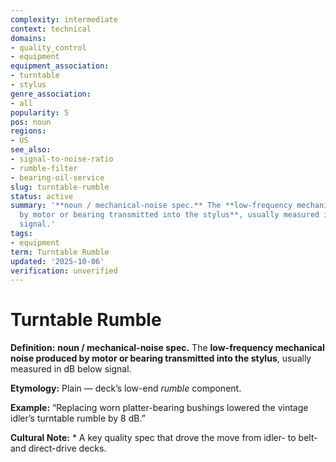 ```yaml
---
complexity: intermediate
context: technical
domains:
- quality_control
- equipment
equipment_association:
- turntable
- stylus
genre_association:
- all
popularity: 5
pos: noun
regions:
- US
see_also:
- signal-to-noise-ratio
- rumble-filter
- bearing-oil-service
slug: turntable-rumble
status: active
summary: '**noun / mechanical-noise spec.** The **low-frequency mechanical noise produced
  by motor or bearing transmitted into the stylus**, usually measured in dB below
  signal.'
tags:
- equipment
term: Turntable Rumble
updated: '2025-10-06'
verification: unverified
---
```


# Turntable Rumble

**Definition:** **noun / mechanical-noise spec.** The **low-frequency mechanical noise produced by motor or bearing transmitted into the stylus**, usually measured in dB below signal.

**Etymology:** Plain — deck’s low-end *rumble* component.

**Example:** “Replacing worn platter-bearing bushings lowered the vintage idler’s turntable rumble by 8 dB.”

**Cultural Note:** * A key quality spec that drove the move from idler- to belt- and direct-drive decks.

